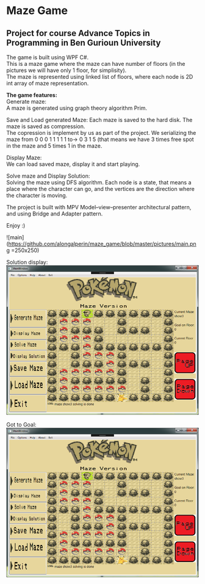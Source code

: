 # Maze Game
## Project for course Advance Topics in Programming in Ben Gurioun University
  
The game is built using WPF C#.  
This is a maze game where the maze can have number of floors (in the pictures we will have only 1 floor, for simplisity).  
The maze is represented using linked list of floors, where each node is 2D int array of maze representation.
  
__The game features:__  
Generate maze:  
A maze is generated using graph theory algorithm Prim.  
  
Save and Load generated Maze:
Each maze is saved to the hard disk. The maze is saved as compression.  
The copression is implement by us as part of the project. We serializing the maze from 0 0 0 1 1 1 1 1 to-> 0 3 1 5 (that means we have 3 times free spot in the maze and 5 times 1 in the maze.  
  
Display Maze:  
We can load saved maze, display it and start playing.  
  
Solve maze and Display Solution:  
Solving the maze using DFS algorithm. Each node is a state, that means a place where the character can go, and the vertices are the direction where the character is moving.  
  
The project is built with MPV Model–view–presenter architectural pattern, and using Bridge and Adapter pattern.
  
Enjoy :)  
  
![main](https://github.com/alongalperin/maze_game/blob/master/pictures/main.png =250x250)  
  
Solution display:  
![main](https://github.com/alongalperin/maze_game/blob/master/pictures/solve.png)  
  
Got to Goal:  
![main](https://github.com/alongalperin/maze_game/blob/master/pictures/solve.png)  
